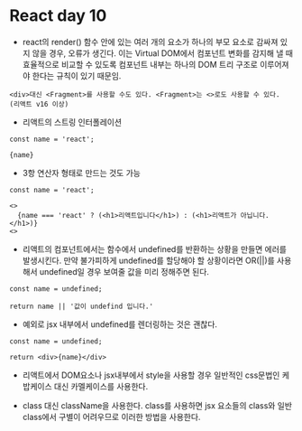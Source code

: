# React day 10
- react의 render() 함수 안에 있는 여러 개의 요소가 하나의 부모 요소로 감싸져 있지 않을 경우, 오류가 생긴다. 이는 Virtual DOM에서 컴포넌트 변화를 감지해 낼 때 효율적으로 비교할 수 있도록 컴포넌트 내부는 하나의 DOM 트리 구조로 이루어져야 한다는 규칙이 있기 때문임.
```
<div>대신 <Fragment>를 사용할 수도 있다. <Fragment>는 <>로도 사용할 수 있다. (리액트 v16 이상)
```

- 리액트의 스트링 인터폴레이션
```
const name = 'react';

{name}
```

- 3항 연산자 형태로 만드는 것도 가능
```
const name = 'react';

<>
  {name === 'react' ? (<h1>리액트입니다</h1>) : (<h1>리액트가 아닙니다.</h1>)}
<>
```

- 리액트의 컴포넌트에서는 함수에서 undefined를 반환하는 상황을 만들면 에러를 발생시킨다. 만약 불가피하게 undefined를 할당해야 할 상황이라면 OR(||)를 사용해서 undefined일 경우 보여줄 값을 미리 정해주면 된다.
```
const name = undefined;

return name || '값이 undefind 입니다.'
```

- 예외로 jsx 내부에서 undefined를 렌더링하는 것은 괜찮다.

```
const name = undefined;

return <div>{name}</div>
```

- 리액트에서 DOM요소나 jsx내부에서 style을 사용할 경우 일반적인 css문법인 케밥케이스 대신 카멜케이스를  사용한다.

- class 대신 className을 사용한다. class를 사용하면 jsx 요소들의 class와 일반 class에서 구별이 어려우므로 이러한 방법을 사용한다.

